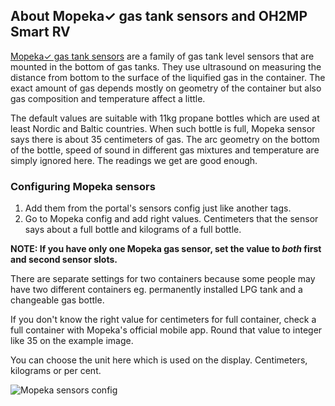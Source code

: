 ## About Mopeka✓ gas tank sensors and OH2MP Smart RV

[Mopeka✓ gas tank sensors](https://www.mopeka.com/) are a family of gas tank level sensors 
that are mounted in the bottom of gas tanks. They use ultrasound on measuring the distance from bottom to 
the surface of the liquified gas in the container. The exact amount of gas depends mostly on geometry of 
the container but also gas composition and temperature affect a little.

The default values are suitable with 11kg propane bottles which are used at least Nordic and Baltic 
countries. When such bottle is full, Mopeka sensor says there is about 35 centimeters of gas. The arc 
geometry on the bottom of the bottle, speed of sound in different gas mixtures and temperature are simply 
ignored here. The readings we get are good enough.

### Configuring Mopeka sensors

1. Add them from the portal's sensors config just like another tags.
2. Go to Mopeka config and add right values. Centimeters that the sensor says about a full bottle and
kilograms of a full bottle.

**NOTE: If you have only one Mopeka gas sensor, set the value to _both_ first and second sensor slots.**

There are separate settings for two containers because some people may have two different containers eg.
permanently installed LPG tank and a changeable gas bottle.

If you don't know the right value for centimeters for full container, check a full container with
Mopeka's official mobile app. Round that value to integer like 35 on the example image.

You can choose the unit here which is used on the display. Centimeters, kilograms or per cent.

![Mopeka sensors config](s/mopeka_config.jpg)

